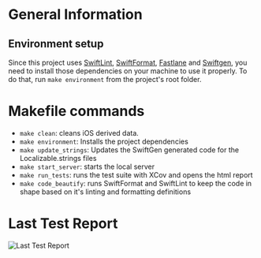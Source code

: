 
# General Information

## Environment setup
Since this project uses [SwiftLint](https://github.com/realm/SwiftLint), [SwiftFormat](https://github.com/nicklockwood/SwiftFormat), [Fastlane](https://fastlane.tools) and [Swiftgen](https://github.com/SwiftGen/SwiftGen), you need to install those dependencies on your machine to use it properly. To do that, run `make environment` from the project's root folder.

# Makefile commands
- `make clean`: cleans iOS derived data.
- `make environment`: Installs the project dependencies
- `make update_strings`: Updates the SwiftGen generated code for the Localizable.strings files
- `make start_server`: starts the local server
- `make run_tests`: runs the test suite with XCov and opens the html report
- `make code_beautify`: runs SwiftFormat and SwiftLint to keep the code in shape based on it's linting and formatting definitions

# Last Test Report
![Last Test Report](https://i.imgur.com/QyjXTB5.png)